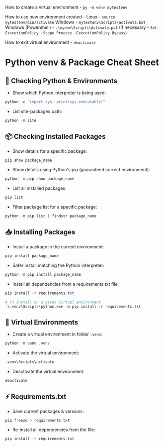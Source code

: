 How to create a virtual environment - 
`py -m venv mytestenv`

How to use new environment created - 
Linux - `source mytestenv/bin/activate`
Windows - `mytestenv\Scripts\activate.bat`
Windows (Powershell) - `.\myenv\Scripts\Activate.ps1` (If necessary - `Set-ExecutionPolicy -Scope Process -ExecutionPolicy Bypass`)

How to exit virtual environment - 
`deactivate`




# Python venv & Package Cheat Sheet

## 🔎 Checking Python & Environments
* Show which Python interpreter is being used:

```powershell
python -c "import sys; print(sys.executable)"
```

* List site-packages path:

```powershell
python -m site
```

## 📦 Checking Installed Packages

* Show details for a specific package:

```powershell
pip show package_name
```

* Show details using Python's pip (guaranteed correct environment):

```powershell
python -m pip show package_name
```

* List all installed packages:

```powershell
pip list
```

* Filter package list for a specific package:

```powershell
python -m pip list | findstr package_name
```

## 📥 Installing Packages

* Install a package in the current environment:

```powershell
pip install package_name
```

* Safer install matching the Python interpreter:

```powershell
python -m pip install package_name
```

* Install all dependencies from a requirements.txt file:

```powershell
pip install -r requirements.txt
```
```powershell
# To install on a given virtual environment 
.\.venv\Scripts\python.exe -m pip install -r requirements.txt
```

## 🧹 Virtual Environments

* Create a virtual environment in folder `.venv`:

```powershell
python -m venv .venv
```

* Activate the virtual environment:

```powershell
.venv\Scripts\activate
```

* Deactivate the virtual environment:

```powershell
deactivate
```

## ⚡ Requirements.txt

* Save current packages & versions:

```powershell
pip freeze > requirements.txt
```

* Re-install all dependencies from the file:

```powershell
pip install -r requirements.txt
```


